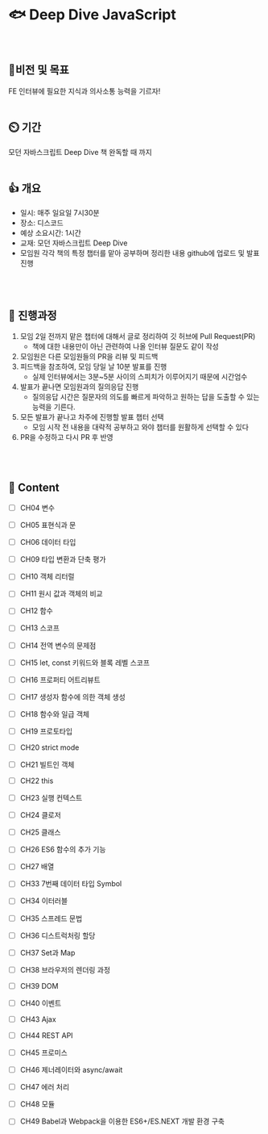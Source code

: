 # 🐟 Deep Dive JavaScript
<br/>

## 💪비전 및 목표
FE 인터뷰에 필요한 지식과 의사소통 능력을 기르자!
<br/>
<br/>
## ⏲️ 기간

모던 자바스크립트 Deep Dive 책 완독할 때 까지
<br/>
<br/>

## 👍 개요

- 일시: 매주 일요일 7시30분
- 장소: 디스코드
- 예상 소요시간: 1시간
- 교재: 모던 자바스크립트 Deep Dive
- 모임원 각각 책의 특정 챕터를 맡아 공부하며 정리한 내용 github에 업로드 및 발표 진행

<br/>
<br/>  

## 🤔 진행과정

1. 모임 2일 전까지 맡은 챕터에 대해서 글로 정리하여 깃 허브에 Pull Request(PR)
    - 책에 대한 내용만이 아닌 관련하여 나올 인터뷰 질문도 같이 작성
2. 모임원은 다른 모임원들의 PR을 리뷰 및 피드백
3. 피드백을 참조하여, 모임 당일 날 10분 발표를 진행 
    - 실제 인터뷰에서는 3분~5분 사이의 스피치가 이루어지기 때문에 시간엄수
4. 발표가 끝나면 모임원과의 질의응답 진행
    - 질의응답 시간은 질문자의 의도를 빠르게 파악하고 원하는 답을 도출할 수 있는 능력을 기른다.
5. 모든 발표가  끝나고 차주에 진행할 발표 챕터 선택
    - 모임 시작 전 내용을 대략적 공부하고 와야 챕터를 원활하게 선택할 수 있다
6. PR을 수정하고 다시 PR 후 반영


<br/>
<br/>



## :bookmark: Content
- [ ] CH04 변수
- [ ] CH05 표현식과 문
- [ ] CH06 데이터 타입
- [ ] CH09 타입 변환과 단축 평가  
- [ ] CH10 객체 리터럴 
- [ ] CH11 원시 값과 객체의 비교
- [ ] CH12 함수 
- [ ] CH13 스코프 
- [ ] CH14 전역 변수의 문제점
- [ ] CH15 let, const 키워드와 블록 레벨 스코프 
- [ ] CH16 프로퍼티 어트리뷰트
- [ ] CH17 생성자 함수에 의한 객체 생성
- [ ] CH18 함수와 일급 객체
- [ ] CH19 프로토타입
- [ ] CH20 strict mode
- [ ] CH21 빌트인 객체 
- [ ] CH22 this
- [ ] CH23 실행 컨텍스트
- [ ] CH24 클로저
- [ ] CH25 클래스
- [ ] CH26 ES6 함수의 추가 기능
- [ ] CH27 배열
- [ ] CH33 7번째 데이터 타입 Symbol 
- [ ] CH34 이터러블
- [ ] CH35 스프레드 문법
- [ ] CH36 디스트럭처링 할당
- [ ] CH37 Set과 Map
- [ ] CH38 브라우저의 렌더링 과정
- [ ] CH39 DOM
- [ ] CH40 이벤트 
- [ ] CH43 Ajax 
- [ ] CH44 REST API
- [ ] CH45 프로미스
- [ ] CH46 제너레이터와 async/await
- [ ] CH47 에러 처리
- [ ] CH48 모듈
- [ ] CH49 Babel과 Webpack을 이용한 ES6+/ES.NEXT 개발 환경 구축 
 
